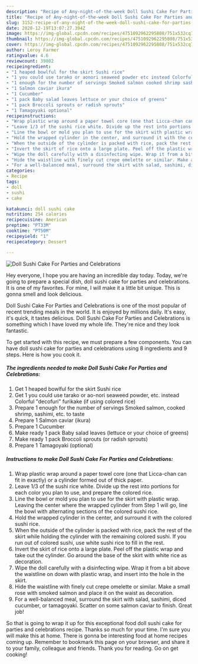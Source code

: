 ```yaml
---
description: "Recipe of Any-night-of-the-week Doll Sushi Cake For Parties and Celebrations"
title: "Recipe of Any-night-of-the-week Doll Sushi Cake For Parties and Celebrations"
slug: 3152-recipe-of-any-night-of-the-week-doll-sushi-cake-for-parties-and-celebrations
date: 2020-12-19T13:07:27.394Z
image: https://img-global.cpcdn.com/recipes/4751092962295808/751x532cq70/doll-sushi-cake-for-parties-and-celebrations-recipe-main-photo.jpg
thumbnail: https://img-global.cpcdn.com/recipes/4751092962295808/751x532cq70/doll-sushi-cake-for-parties-and-celebrations-recipe-main-photo.jpg
cover: https://img-global.cpcdn.com/recipes/4751092962295808/751x532cq70/doll-sushi-cake-for-parties-and-celebrations-recipe-main-photo.jpg
author: Leroy Farmer
ratingvalue: 4.6
reviewcount: 39802
recipeingredient:
- "1 heaped bowlful for the skirt Sushi rice"
- "1 you could use tarako or aonori seaweed powder etc instead Colorful decofuri furikake if using colored rice"
- "1 enough for the number of servings Smoked salmon cooked shrimp sashimi etc to taste"
- "1 Salmon caviar ikura"
- "1 Cucumber"
- "1 pack Baby salad leaves lettuce or your choice of greens"
- "1 pack Broccoli sprouts or radish sprouts"
- "1 Tamagoyaki optional"
recipeinstructions:
- "Wrap plastic wrap around a paper towel core (one that Licca-chan can fit in exactly) or a cylinder formed out of thick paper."
- "Leave 1/3 of the sushi rice white. Divide up the rest into portions for each color you plan to use, and prepare the colored rice."
- "Line the bowl or mold you plan to use for the skirt with plastic wrap. Leaving the center where the wrapped cylinder from Step 1 will go, line the bowl with alternating sections of the colored sushi rice."
- "Hold the wrapped cylinder in the center, and surround it with the colored sushi rice."
- "When the outside of the cylinder is packed with rice, pack the rest of the skirt while holding the cylinder with the remaining colored sushi. If you run out of colored sushi, use white sushi rice to fill in the rest."
- "Invert the skirt of rice onto a large plate. Peel off the plastic wrap and take out the cylinder. Go around the base of the skirt with white rice as decoration."
- "Wipe the doll carefully with a disinfecting wipe. Wrap it from a bit above the waistline on down with plastic wrap, and insert into the hole in the skirt."
- "Hide the waistline with finely cut crepe omelette or similar. Make a small rose with smoked salmon and place it on the waist as decoration."
- "For a well-balanced meal, surround the skirt with salad, sashimi, diced cucumber, or tamagoyaki. Scatter on some salmon caviar to finish. Great job!"
categories:
- Recipe
tags:
- doll
- sushi
- cake

katakunci: doll sushi cake 
nutrition: 254 calories
recipecuisine: American
preptime: "PT33M"
cooktime: "PT50M"
recipeyield: "1"
recipecategory: Dessert

---
```



![Doll Sushi Cake For Parties and Celebrations](https://img-global.cpcdn.com/recipes/4751092962295808/751x532cq70/doll-sushi-cake-for-parties-and-celebrations-recipe-main-photo.jpg)

Hey everyone, I hope you are having an incredible day today. Today, we're going to prepare a special dish, doll sushi cake for parties and celebrations. It is one of my favorites. For mine, I will make it a little bit unique. This is gonna smell and look delicious.

Doll Sushi Cake For Parties and Celebrations is one of the most popular of recent trending meals in the world. It is enjoyed by millions daily. It's easy, it's quick, it tastes delicious. Doll Sushi Cake For Parties and Celebrations is something which I have loved my whole life. They're nice and they look fantastic.




To get started with this recipe, we must prepare a few components. You can have doll sushi cake for parties and celebrations using 8 ingredients and 9 steps. Here is how you cook it.

<!--inarticleads1-->

##### The ingredients needed to make Doll Sushi Cake For Parties and Celebrations:

1. Get 1 heaped bowlful for the skirt Sushi rice
1. Get 1 you could use tarako or ao-nori seaweed powder, etc. instead Colorful &#34;decofuri&#34; furikake (if using colored rice)
1. Prepare 1 enough for the number of servings Smoked salmon, cooked shrimp, sashimi, etc. to taste
1. Prepare 1 Salmon caviar (ikura)
1. Prepare 1 Cucumber
1. Make ready 1 pack Baby salad leaves (lettuce or your choice of greens)
1. Make ready 1 pack Broccoli sprouts (or radish sprouts)
1. Prepare 1 Tamagoyaki (optional)




<!--inarticleads2-->

##### Instructions to make Doll Sushi Cake For Parties and Celebrations:

1. Wrap plastic wrap around a paper towel core (one that Licca-chan can fit in exactly) or a cylinder formed out of thick paper.
1. Leave 1/3 of the sushi rice white. Divide up the rest into portions for each color you plan to use, and prepare the colored rice.
1. Line the bowl or mold you plan to use for the skirt with plastic wrap. Leaving the center where the wrapped cylinder from Step 1 will go, line the bowl with alternating sections of the colored sushi rice.
1. Hold the wrapped cylinder in the center, and surround it with the colored sushi rice.
1. When the outside of the cylinder is packed with rice, pack the rest of the skirt while holding the cylinder with the remaining colored sushi. If you run out of colored sushi, use white sushi rice to fill in the rest.
1. Invert the skirt of rice onto a large plate. Peel off the plastic wrap and take out the cylinder. Go around the base of the skirt with white rice as decoration.
1. Wipe the doll carefully with a disinfecting wipe. Wrap it from a bit above the waistline on down with plastic wrap, and insert into the hole in the skirt.
1. Hide the waistline with finely cut crepe omelette or similar. Make a small rose with smoked salmon and place it on the waist as decoration.
1. For a well-balanced meal, surround the skirt with salad, sashimi, diced cucumber, or tamagoyaki. Scatter on some salmon caviar to finish. Great job!




So that is going to wrap it up for this exceptional food doll sushi cake for parties and celebrations recipe. Thanks so much for your time. I'm sure you will make this at home. There is gonna be interesting food at home recipes coming up. Remember to bookmark this page on your browser, and share it to your family, colleague and friends. Thank you for reading. Go on get cooking!
